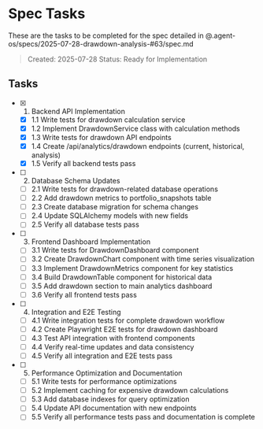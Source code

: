 # Spec Tasks

These are the tasks to be completed for the spec detailed in @.agent-os/specs/2025-07-28-drawdown-analysis-#63/spec.md

> Created: 2025-07-28
> Status: Ready for Implementation

## Tasks

- [x] 1. Backend API Implementation
  - [x] 1.1 Write tests for drawdown calculation service
  - [x] 1.2 Implement DrawdownService class with calculation methods
  - [x] 1.3 Write tests for drawdown API endpoints
  - [x] 1.4 Create /api/analytics/drawdown endpoints (current, historical, analysis)
  - [x] 1.5 Verify all backend tests pass

- [ ] 2. Database Schema Updates
  - [ ] 2.1 Write tests for drawdown-related database operations
  - [ ] 2.2 Add drawdown metrics to portfolio_snapshots table
  - [ ] 2.3 Create database migration for schema changes
  - [ ] 2.4 Update SQLAlchemy models with new fields
  - [ ] 2.5 Verify all database tests pass

- [ ] 3. Frontend Dashboard Implementation
  - [ ] 3.1 Write tests for DrawdownDashboard component
  - [ ] 3.2 Create DrawdownChart component with time series visualization
  - [ ] 3.3 Implement DrawdownMetrics component for key statistics
  - [ ] 3.4 Build DrawdownTable component for historical data
  - [ ] 3.5 Add drawdown section to main analytics dashboard
  - [ ] 3.6 Verify all frontend tests pass

- [ ] 4. Integration and E2E Testing
  - [ ] 4.1 Write integration tests for complete drawdown workflow
  - [ ] 4.2 Create Playwright E2E tests for drawdown dashboard
  - [ ] 4.3 Test API integration with frontend components
  - [ ] 4.4 Verify real-time updates and data consistency
  - [ ] 4.5 Verify all integration and E2E tests pass

- [ ] 5. Performance Optimization and Documentation
  - [ ] 5.1 Write tests for performance optimizations
  - [ ] 5.2 Implement caching for expensive drawdown calculations
  - [ ] 5.3 Add database indexes for query optimization
  - [ ] 5.4 Update API documentation with new endpoints
  - [ ] 5.5 Verify all performance tests pass and documentation is complete